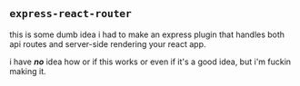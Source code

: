 ## `express-react-router`

this is some dumb idea i had to make an express plugin that handles both api routes and server-side rendering your react app.

i have _**no**_ idea how or if this works or even if it's a good idea, but i'm fuckin making it.

